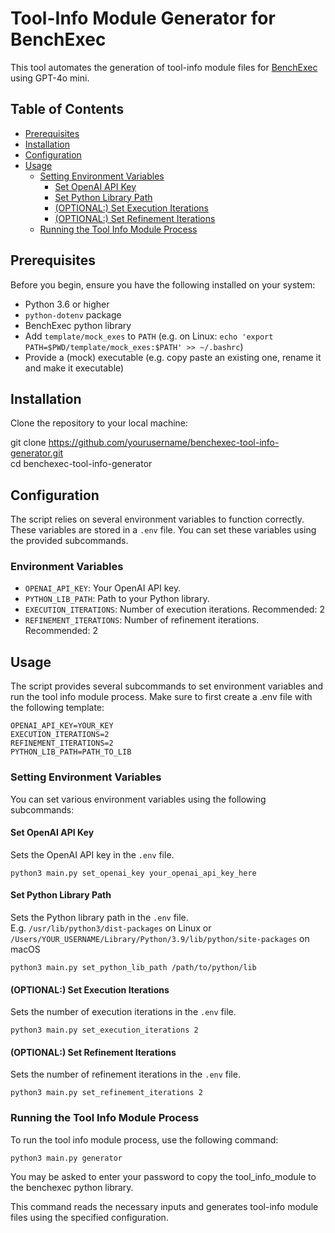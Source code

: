 # Tool-Info Module Generator for BenchExec

This tool automates the generation of tool-info module files for [BenchExec](https://github.com/sosy-lab/benchexec) using GPT-4o mini.

## Table of Contents

- [Prerequisites](#prerequisites)
- [Installation](#installation)
- [Configuration](#configuration)
- [Usage](#usage)
  - [Setting Environment Variables](#setting-environment-variables)
    - [Set OpenAI API Key](#set-openai-api-key)
    - [Set Python Library Path](#set-python-library-path)
    - [(OPTIONAL:) Set Execution Iterations](#set-execution-iterations)
    - [(OPTIONAL:) Set Refinement Iterations](#set-refinement-iterations)
  - [Running the Tool Info Module Process](#running-the-tool-info-module-process)

## Prerequisites

Before you begin, ensure you have the following installed on your system:

- Python 3.6 or higher
- `python-dotenv` package
- BenchExec python library
- Add `template/mock_exes` to `PATH` (e.g. on Linux: `echo 'export PATH=$PWD/template/mock_exes:$PATH' >> ~/.bashrc`)
- Provide a (mock) executable (e.g. copy paste an existing one, rename it and make it executable)

## Installation

Clone the repository to your local machine:

git clone https://github.com/yourusername/benchexec-tool-info-generator.git  
cd benchexec-tool-info-generator

## Configuration

The script relies on several environment variables to function correctly. These variables are stored in a `.env` file. You can set these variables using the provided subcommands.

### Environment Variables

- `OPENAI_API_KEY`: Your OpenAI API key.
- `PYTHON_LIB_PATH`: Path to your Python library.
- `EXECUTION_ITERATIONS`: Number of execution iterations. Recommended: 2
- `REFINEMENT_ITERATIONS`: Number of refinement iterations. Recommended: 2

## Usage

The script provides several subcommands to set environment variables and run the tool info module process.
Make sure to first create a .env file with the following template:

```
OPENAI_API_KEY=YOUR_KEY
EXECUTION_ITERATIONS=2
REFINEMENT_ITERATIONS=2
PYTHON_LIB_PATH=PATH_TO_LIB
```

### Setting Environment Variables

You can set various environment variables using the following subcommands:

#### Set OpenAI API Key

Sets the OpenAI API key in the `.env` file.

```python3 main.py set_openai_key your_openai_api_key_here```

#### Set Python Library Path

Sets the Python library path in the `.env` file.  
E.g. `/usr/lib/python3/dist-packages` on Linux or `/Users/YOUR_USERNAME/Library/Python/3.9/lib/python/site-packages` on macOS

```python3 main.py set_python_lib_path /path/to/python/lib```


#### (OPTIONAL:) Set Execution Iterations

Sets the number of execution iterations in the `.env` file.

```python3 main.py set_execution_iterations 2```


#### (OPTIONAL:) Set Refinement Iterations

Sets the number of refinement iterations in the `.env` file.

```python3 main.py set_refinement_iterations 2```


### Running the Tool Info Module Process

To run the tool info module process, use the following command:

```python3 main.py generator```

You may be asked to enter your password to copy the tool_info_module to the benchexec python library.

This command reads the necessary inputs and generates tool-info module files using the specified configuration.
